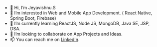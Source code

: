 - 👋 Hi, I’m Jeyavishnu.S
- 👀 I’m interested in Web and Mobile App Development. ( React Native, Spring Boot, Firebase)
- 🌱 I’m currently learning ReactJS, Node JS, MongoDB, Java SE, JSP, DSA.
- 💞️ I’m looking to collaborate on App Projects and Ideas.
- 📫 You can reach me on <a href="https://in.linkedin.com/in/vishnu9865">LinkedIn</a>.

<!---
vishnu9865/vishnu9865 is a ✨ special ✨ repository because its `README.md` (this file) appears on your GitHub profile.
You can click the Preview link to take a look at your changes.
--->
